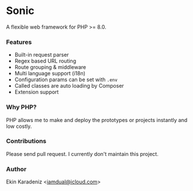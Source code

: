 # Sonic
A flexible web framework for PHP >= 8.0.

### Features

- Built-in request parser
- Regex based URL routing
- Route grouping & middleware
- Multi language support (i18n)
- Configuration params can be set with `.env`
- Called classes are auto loading by Composer
- Extension support

### Why PHP?
PHP allows me to make and deploy the prototypes or projects instantly and low costly.

### Contributions
Please send pull request. I currently don't maintain this project.

### Author
Ekin Karadeniz &lt;iamdual@icloud.com&gt;